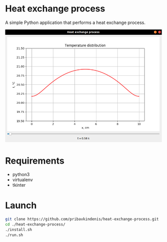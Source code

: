 # Heat exchange process
A simple Python application that performs a heat exchange process.

![OOPS](./screenshots/process.png)

# Requirements
* python3
* virtualenv
* tkinter

# Launch
```bash
git clone https://github.com/pribavkindenis/heat-exchange-process.git
cd ./heat-exchange-process/
./install.sh
./run.sh
```